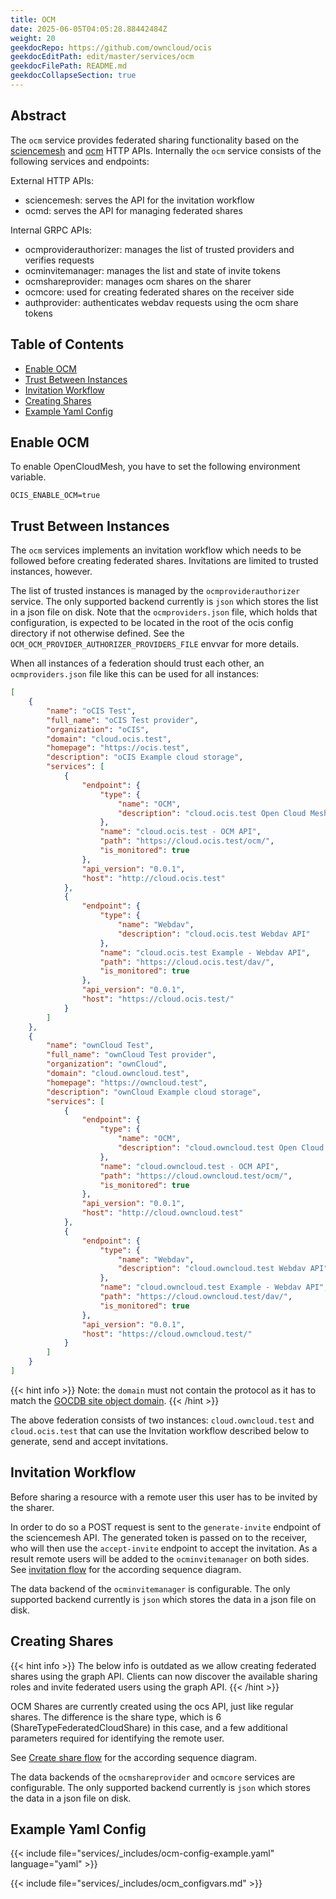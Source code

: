 ```yaml
---
title: OCM
date: 2025-06-05T04:05:28.88442484Z
weight: 20
geekdocRepo: https://github.com/owncloud/ocis
geekdocEditPath: edit/master/services/ocm
geekdocFilePath: README.md
geekdocCollapseSection: true
---
```


<!-- Do not edit this file, it is autogenerated. Edit the service README.md instead -->

## Abstract


The `ocm` service provides federated sharing functionality based on the [sciencemesh](https://sciencemesh.io/) and [ocm](https://github.com/cs3org/OCM-API) HTTP APIs. Internally the `ocm` service consists of the following services and endpoints:

External HTTP APIs:
* sciencemesh: serves the API for the invitation workflow
* ocmd: serves the API for managing federated shares

Internal GRPC APIs:
* ocmproviderauthorizer: manages the list of trusted providers and verifies requests
* ocminvitemanager: manages the list and state of invite tokens
* ocmshareprovider: manages ocm shares on the sharer
* ocmcore: used for creating federated shares on the receiver side
* authprovider: authenticates webdav requests using the ocm share tokens


## Table of Contents

* [Enable OCM](#enable-ocm)
* [Trust Between Instances](#trust-between-instances)
* [Invitation Workflow](#invitation-workflow)
* [Creating Shares](#creating-shares)
* [Example Yaml Config](#example-yaml-config)

## Enable OCM

To enable OpenCloudMesh, you have to set the following environment variable.

```console
OCIS_ENABLE_OCM=true
```

## Trust Between Instances

The `ocm` services implements an invitation workflow which needs to be followed before creating federated shares. Invitations are limited to trusted instances, however.

The list of trusted instances is managed by the `ocmproviderauthorizer` service. The only supported backend currently is `json` which stores the list in a json file on disk. Note that the `ocmproviders.json` file, which holds that configuration, is expected to be located in the root of the ocis config directory if not otherwise defined. See the `OCM_OCM_PROVIDER_AUTHORIZER_PROVIDERS_FILE` envvar for more details.

When all instances of a federation should trust each other, an `ocmproviders.json` file like this can be used for all instances:
```json
[
    {
        "name": "oCIS Test",
        "full_name": "oCIS Test provider",
        "organization": "oCIS",
        "domain": "cloud.ocis.test",
        "homepage": "https://ocis.test",
        "description": "oCIS Example cloud storage",
        "services": [
            {
                "endpoint": {
                    "type": {
                        "name": "OCM",
                        "description": "cloud.ocis.test Open Cloud Mesh API"
                    },
                    "name": "cloud.ocis.test - OCM API",
                    "path": "https://cloud.ocis.test/ocm/",
                    "is_monitored": true
                },
                "api_version": "0.0.1",
                "host": "http://cloud.ocis.test"
            },
            {
                "endpoint": {
                    "type": {
                        "name": "Webdav",
                        "description": "cloud.ocis.test Webdav API"
                    },
                    "name": "cloud.ocis.test Example - Webdav API",
                    "path": "https://cloud.ocis.test/dav/",
                    "is_monitored": true
                },
                "api_version": "0.0.1",
                "host": "https://cloud.ocis.test/"
            }
        ]
    },
    {
        "name": "ownCloud Test",
        "full_name": "ownCloud Test provider",
        "organization": "ownCloud",
        "domain": "cloud.owncloud.test",
        "homepage": "https://owncloud.test",
        "description": "ownCloud Example cloud storage",
        "services": [
            {
                "endpoint": {
                    "type": {
                        "name": "OCM",
                        "description": "cloud.owncloud.test Open Cloud Mesh API"
                    },
                    "name": "cloud.owncloud.test - OCM API",
                    "path": "https://cloud.owncloud.test/ocm/",
                    "is_monitored": true
                },
                "api_version": "0.0.1",
                "host": "http://cloud.owncloud.test"
            },
            {
                "endpoint": {
                    "type": {
                        "name": "Webdav",
                        "description": "cloud.owncloud.test Webdav API"
                    },
                    "name": "cloud.owncloud.test Example - Webdav API",
                    "path": "https://cloud.owncloud.test/dav/",
                    "is_monitored": true
                },
                "api_version": "0.0.1",
                "host": "https://cloud.owncloud.test/"
            }
        ]
    }
]
```

{{< hint info >}}
Note: the `domain` must not contain the protocol as it has to match the [GOCDB site object domain](https://developer.sciencemesh.io/docs/technical-documentation/central-database/#site-object).
{{< /hint >}}

The above federation consists of two instances: `cloud.owncloud.test` and `cloud.ocis.test` that can use the Invitation workflow described below to generate, send and accept invitations.

## Invitation Workflow

Before sharing a resource with a remote user this user has to be invited by the sharer.

In order to do so a POST request is sent to the `generate-invite` endpoint of the sciencemesh API. The generated token is passed on to the receiver, who will then use the `accept-invite` endpoint to accept the invitation. As a result remote users will be added to the `ocminvitemanager` on both sides. See [invitation flow](invitation_flow) for the according sequence diagram.

The data backend of the `ocminvitemanager` is configurable. The only supported backend currently is `json` which stores the data in a json file on disk.

## Creating Shares

{{< hint info >}}
The below info is outdated as we allow creating federated shares using the graph API. Clients can now discover the available sharing roles and invite federated users using the graph API.
{{< /hint >}}

OCM Shares are currently created using the ocs API, just like regular shares. The difference is the share type, which is 6 (ShareTypeFederatedCloudShare) in this case, and a few additional parameters required for identifying the remote user.

See [Create share flow](create_share_flow) for the according sequence diagram.

The data backends of the `ocmshareprovider` and `ocmcore` services are configurable. The only supported backend currently is `json` which stores the data in a json file on disk.
## Example Yaml Config
{{< include file="services/_includes/ocm-config-example.yaml"  language="yaml" >}}

{{< include file="services/_includes/ocm_configvars.md" >}}


